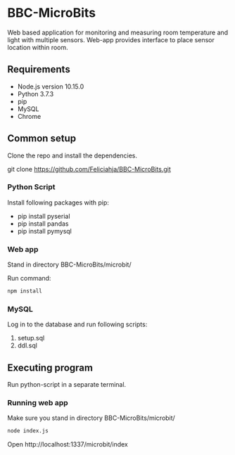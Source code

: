 # BBC-MicroBits
Web based application for monitoring and measuring room temperature and light with multiple sensors. Web-app provides interface to place sensor location within room.

## Requirements

- Node.js version 10.15.0
- Python 3.7.3
- pip
- MySQL
- Chrome


## Common setup

Clone the repo and install the dependencies.

git clone https://github.com/Feliciahja/BBC-MicroBits.git

### Python Script

Install following packages with pip:

- pip install pyserial
- pip install pandas
- pip install pymysql

### Web app

Stand in directory BBC-MicroBits/microbit/

Run command:

``` sh
npm install
``` 
### MySQL

Log in to the database and run following scripts:
1. setup.sql
2. ddl.sql

## Executing program

Run python-script in a separate terminal.

### Running web app

Make sure you stand in directory BBC-MicroBits/microbit/
``` sh
node index.js
``` 
Open http://localhost:1337/microbit/index

